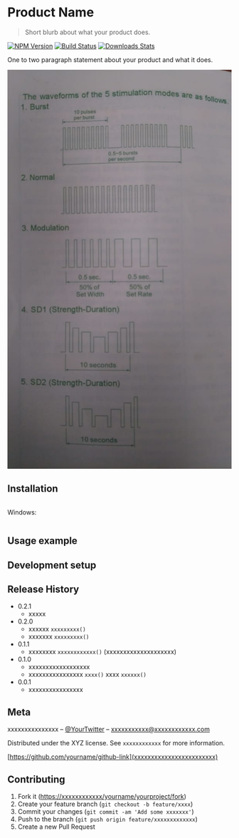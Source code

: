 # Product Name
> Short blurb about what your product does.

[![NPM Version][npm-image]][npm-url]
[![Build Status][travis-image]][travis-url]
[![Downloads Stats][npm-downloads]][npm-url]

One to two paragraph statement about your product and what it does.

![](1.jpeg)

## Installation


```sh
```

Windows:

```sh

```

## Usage example


## Development setup

## Release History

* 0.2.1
    * xxxxx
* 0.2.0
    * xxxxxx `xxxxxxxxx()`
    * xxxxxxx `xxxxxxxxx()`
* 0.1.1
    * xxxxxxxx `xxxxxxxxxxxx()` (xxxxxxxxxxxxxxxxxxxx)
* 0.1.0
    * xxxxxxxxxxxxxxxxxx
    * xxxxxxxxxxxxxxxx `xxxx()` xxxx `xxxxxx()`
* 0.0.1
    * xxxxxxxxxxxxxxxx

## Meta

xxxxxxxxxxxxxxx – [@YourTwitter](xxxxxxxxxxxxxxxxxxxxxxxxx) – xxxxxxxxxxx@xxxxxxxxxxxx.com

Distributed under the XYZ license. See ``xxxxxxxxxxxx`` for more information.

[https://github.com/yourname/github-link](xxxxxxxxxxxxxxxxxxxxxxxx)

## Contributing

1. Fork it (<https://xxxxxxxxxxxx/yourname/yourproject/fork>)
2. Create your feature branch (`git checkout -b feature/xxxx`)
3. Commit your changes (`git commit -am 'Add some xxxxxxx'`)
4. Push to the branch (`git push origin feature/xxxxxxxxxxxxx`)
5. Create a new Pull Request

<!-- Markdown link & img dfn's -->
[npm-image]: https://img.shields.io/npm/v/datadog-metrics.svg?style=flat-square
[npm-url]: https://npmjs.org/package/datadog-metrics
[npm-downloads]: https://img.shields.io/npm/dm/datadog-metrics.svg?style=flat-square
[travis-image]: https://img.shields.io/travis/dbader/node-datadog-metrics/master.svg?style=flat-square
[travis-url]: https://travis-ci.org/dbader/node-datadog-metrics
[wiki]: https://github.com/yourname/yourproject/wiki
